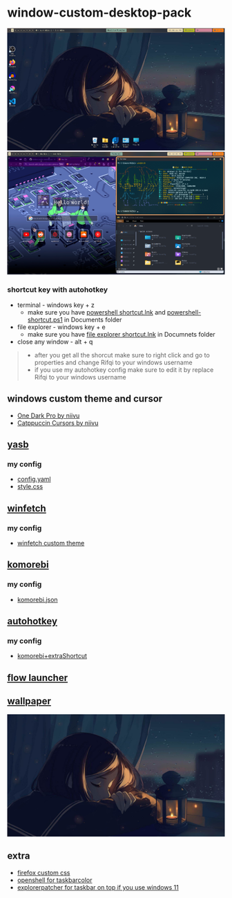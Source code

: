 # window-custom-desktop-pack
 ![alt text](https://github.com/Rifqi2007c/window-custom-desktop-pack/blob/main/screenshot0.png)
 ![alt text](https://github.com/Rifqi2007c/window-custom-desktop-pack/blob/main/screenshot1.png)
### shortcut key with autohotkey
 * terminal - windows key + z
   - make sure you have [powershell shortcut.lnk](https://github.com/Rifqi2007c/window-custom-desktop-pack/blob/main/powershell%20shortcut.lnk) and [powershell-shortcut.ps1](https://github.com/Rifqi2007c/window-custom-desktop-pack/blob/main/powershell-shortcut.ps1) in Documents folder
 * file explorer - windows key + e
   - make sure you have [file explorer shortcut.lnk](https://github.com/Rifqi2007c/window-custom-desktop-pack/blob/main/file%20explorer%20shortcut.lnk) in Documnets folder
 * close any window - alt + q
> * after you get all the shorcut make sure to right click and go to properties and change Rifqi to your windows username
> * if you use my autohotkey config make sure to edit it by replace Rifqi to your windows username

## windows custom theme and cursor
* [One Dark Pro by niivu](https://www.deviantart.com/niivu/art/One-Dark-Pro-for-Windows-11-930312689)
* [Catppuccin Cursors by niivu](https://www.deviantart.com/niivu/art/Catppuccin-Cursors-921387705)

  
## [yasb](https://www.google.com/url?sa=t&source=web&rct=j&opi=89978449&url=https://github.com/da-rth/yasb&ved=2ahUKEwjq0IChvYyFAxU63TgGHchFDGoQFnoECBkQAQ&usg=AOvVaw1-RXJluOeMgBkDASzMyuQ3)
### my config
* [config.yaml](https://github.com/Rifqi2007c/window-custom-desktop-pack/blob/main/config.yaml)
* [style.css](https://github.com/Rifqi2007c/window-custom-desktop-pack/blob/main/styles.css)

## [winfetch](https://github.com/lptstr/winfetch)
### my config
* [winfetch custom theme](https://github.com/Rifqi2007c/winfetch-custom-theme/tree/main)

## [komorebi](https://github.com/LGUG2Z/komorebi)
### my config
* [komorebi.json](https://github.com/Rifqi2007c/window-custom-desktop-pack/blob/main/komorebi.json)

## [autohotkey](https://www.autohotkey.com)
### my config
* [komorebi+extraShortcut](https://github.com/Rifqi2007c/window-custom-desktop-pack/blob/main/komorebi%2BextraShortcut.ahk)

## [flow launcher](https://www.flowlauncher.com/)

## [wallpaper](https://github.com/Rifqi2007c/window-custom-desktop-pack/blob/main/falling-asleep.jpg)
![alt text](https://github.com/Rifqi2007c/window-custom-desktop-pack/blob/main/falling-asleep.jpg)

## extra
* [firefox custom css](https://github.com/Rifqi2007c/firefox-css/tree/main)
* [openshell for taskbarcolor](https://www.google.com/url?sa=t&source=web&rct=j&opi=89978449&url=https://github.com/Open-Shell/Open-Shell-Menu&ved=2ahUKEwjnns_MyoyFAxXMwzgGHWccDLoQFnoECAYQAQ&usg=AOvVaw1pnxWsEpvfj1fvpCxwRMc_)
* [explorerpatcher for taskbar on top if you use windows 11](https://github.com/valinet/ExplorerPatcher)
